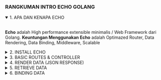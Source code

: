 ### RANGKUMAN INTRO ECHO GOLANG

<details open>
<summary>1. APA DAN KENAPA ECHO</summary>
<br>

**Echo** adalah High performance extensible minimalis / Web Framework dari Golang. **Keuntungan Menggunakan Echo** adalah Optimazed Router, Data Rendering, Data Binding, Middleware, Scalable

</details>

<details>
<summary>2. INSTALL ECHO</summary>
<br>

Buka Terminal dan tuliskan script ini :
`go get github.com/labstack/echo/v4`

</details>

<details>
<summary>3. BASIC ROUTES & CONTROLLER</summary>
<br>

```go
package main

import (
	"net/http"

	"github.com/labstack/echo"
)

func HelloController(c echo.Context) error {
	return c.String(http.StatusOk, "Hello World")
}

func main() {
	// Membuat echo instance
	e := echo.Now()
	// Membuat Route ke function
	e.GET("/", HelloControler)
	// Memulai Server
	e.START(":8000")
}
```

</details>

<details>
<summary>4. RENDER DATA (JSON RESPONSE)</summary>
<br>

```go
package main

import (
	"net/http"

	"github.com/labstack/echo"
)

type User Struct {
	Name  string
	Email string
}

func GetUser(c echo.Context) error {
	user := User{
		Name : "Ismaol",
		Email : "ismail@gmail.com"
	}

	return c.JSON(http.StatusOk, user)
}

func main() {
	e := echo.Now()
	e.GET("/", GetUser)
	e.START(":8000")
}
```

</details>

<details>
<summary>5. RETRIEVE DATA</summary>
<br>

```go
package main

import (
	"net/http"

	"github.com/labstack/echo"
)

type User struct {
	Id       int
	Name     string
	Email    string
}

func GetUserController(c echo.Context) error {
	id, _ := strconv.Atoi(c.Param("id"))
	user := User{
		Name : "Ismail",
		Email : "ismail@gmail.com"
	}
	// Render Data - JSON Response
	return c.JSON(http.StatusOk, map[string]interface{}{
		"user" : user,
	})
}

func main() {
	e := echo.Now()
	e.GET("/user/:id", GetUserController)
	e.START(":8000")
}
```

<br>

### Query Params

<br>

```go
package main

import (
	"net/http"

	"github.com/labstack/echo"
)

func UserSearchController(c echo.Context) error {
	match := c.QueryParam("match")
	return c.JSON(http.StatusOk, map[string]interface{}{
		"match" : match,
		"result" : []string {"adi","aan","asif"}, // hardcode data
	})
}

func main() {
	e := echo.Now()
	// Routing dengan Query Parameter
	e.GET("/users", UserSearchController)
	e.START(":8000")
}
```

<br>

### Form Value

<br>

```go
package main

import (
	"net/http"

	"github.com/labstack/echo"
)

type User Struct {
	Name  string `json:"name" form: "name"`
	Email string `json:"email" form: "email"`
}

func CreateUser(c echo.Context) error {
	name := c.FormValue("name")
	email := c.FormValue("email")

	var user User
	user.Name = name
	user.Email = email

	return c.JSON(http.StatusOk, map[string]interface{}{
		"message" : "succes create user",
		"user"    : user,
	})
}

func main() {
	e := echo.Now()
	e.GET("/users", CreateUser)
	e.START(":8000")
}
```

</details>

<details>
<summary>6. BINDING DATA</summary>
<br>

```go
package main

import (
	"net/http"

	"github.com/labstack/echo"
)

type User Struct {
	Name  string `json:"name" form: "name"`
	Email string `json:"email" form: "email"`
}

func CreateUser(c echo.Context) error {
	//binding data
	user := user{}
	c.Bind(&user)

	return c.JSON(http.StatusOk, map[string]interface{}{
		"message" : "succes create user",
		"user"    : user,
	})
}

func main() {
	e := echo.Now()
	e.GET("/users", CreateUser)
	e.START(":8000")
}
```

</details>
